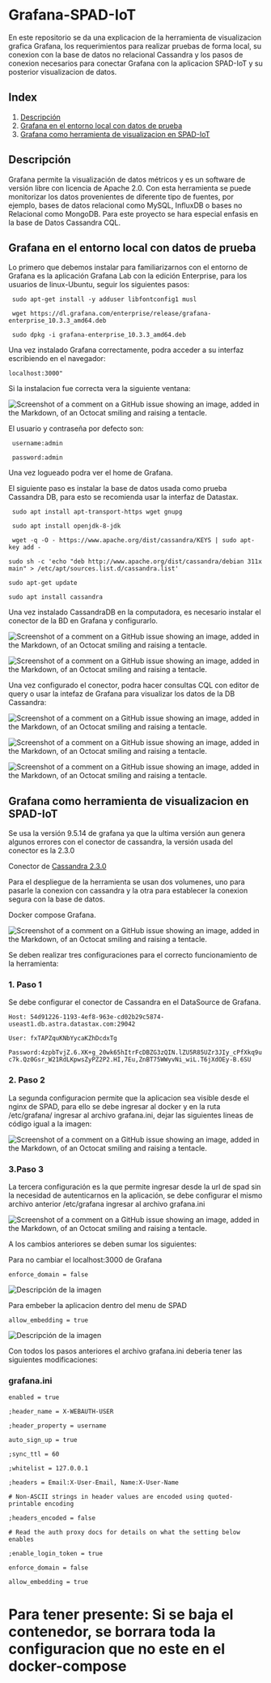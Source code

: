 # Grafana-SPAD-IoT
En este repositorio se da una explicacion de la herramienta de visualizacion grafica Grafana, los requerimientos para realizar pruebas de forma local, su conexion con la base de datos no relacional Cassandra y los pasos de conexion necesarios para conectar Grafana con la aplicacion SPAD-IoT y su posterior visualizacion de datos.

## Index

1. [Descripción](#Descripción)
2. [Grafana en el entorno local con datos de prueba](#Grafana-en-el-entorno-local-con-datos-de-prueba)
3. [Grafana como herramienta de visualizacion en SPAD-IoT](#Grafana-como-herramienta-de-visualizacion-en-SPAD-IoT)


## Descripción

Grafana permite la visualización de datos métricos y es un software de versión libre con licencia de Apache 2.0. Con esta herramienta se puede monitorizar los datos provenientes de diferente tipo de fuentes, por ejemplo, bases de datos relacional como MySQL, InfluxDB o bases no Relacional como MongoDB. Para este proyecto se hara especial enfasis en la base de Datos Cassandra CQL.

## Grafana en el entorno local con datos de prueba

Lo primero que debemos instalar para familiarizarnos con el entorno de Grafana es la aplicación Grafana Lab con la edición Enterprise, para los usuarios de linux-Ubuntu, seguir los siguientes pasos:

` sudo apt-get install -y adduser libfontconfig1 musl`

` wget https://dl.grafana.com/enterprise/release/grafana-enterprise_10.3.3_amd64.deb`

` sudo dpkg -i grafana-enterprise_10.3.3_amd64.deb`

Una vez instalado Grafana correctamente, podra acceder a su interfaz escribiendo en el navegador:

`localhost:3000"`

Si la instalacion fue correcta vera la siguiente ventana:

![Screenshot of a comment on a GitHub issue showing an image, added in the Markdown, of an Octocat smiling and raising a tentacle.](https://i.postimg.cc/cJqrbDs9/Captura-de-pantalla-2024-02-23-131130.png)

El usuario y contraseña por defecto son:

` username:admin`

` password:admin`

Una vez logueado podra ver el home de Grafana.

El siguiente paso es instalar la base de datos usada como prueba Cassandra DB, para esto se recomienda usar la interfaz de Datastax.

` sudo apt install apt-transport-https wget gnupg`

` sudo apt install openjdk-8-jdk`

` wget -q -O - https://www.apache.org/dist/cassandra/KEYS | sudo apt-key add -`

`sudo sh -c 'echo "deb http://www.apache.org/dist/cassandra/debian 311x main" > /etc/apt/sources.list.d/cassandra.list'`

`sudo apt-get update`

`sudo apt install cassandra`

Una vez instalado CassandraDB en la computadora, es necesario instalar el conector de la BD en Grafana y configurarlo.

![Screenshot of a comment on a GitHub issue showing an image, added in the Markdown, of an Octocat smiling and raising a tentacle.](https://i.postimg.cc/hvFHTdg5/Captura-de-pantalla-2024-02-23-132952.png)

![Screenshot of a comment on a GitHub issue showing an image, added in the Markdown, of an Octocat smiling and raising a tentacle.](https://i.postimg.cc/J4RXM7BN/Captura-de-pantalla-2024-02-23-133342.png)

Una vez configurado el conector, podra hacer consultas CQL con editor de query o usar la intefaz de Grafana para visualizar los datos de la DB Cassandra:

![Screenshot of a comment on a GitHub issue showing an image, added in the Markdown, of an Octocat smiling and raising a tentacle.](Capturas/prueba1.png)

![Screenshot of a comment on a GitHub issue showing an image, added in the Markdown, of an Octocat smiling and raising a tentacle.](Capturas/prueba2.png)

![Screenshot of a comment on a GitHub issue showing an image, added in the Markdown, of an Octocat smiling and raising a tentacle.](Capturas/prueba3.png)


## Grafana como herramienta de visualizacion en SPAD-IoT

Se usa la versión 9.5.14 de grafana ya que la ultima versión aun genera algunos errores con el conector de cassandra, la versión usada del conector es la 2.3.0 

Conector de [Cassandra 2.3.0](https://github.com/HadesArchitect/GrafanaCassandraDatasource/releases/download/2.3.0/cassandra-datasource-2.3.0.zip)

Para el despliegue de la herramienta se usan dos volumenes, uno para pasarle la conexion con cassandra y la otra para establecer la conexion segura con la base de datos.

Docker compose Grafana.

![Screenshot of a comment on a GitHub issue showing an image, added in the Markdown, of an Octocat smiling and raising a tentacle.](https://i.postimg.cc/Vv7g8J4N/Captura-de-pantalla-2024-02-23-141018.png)

Se deben realizar tres configuraciones para el correcto funcionamiento de la herramienta:

### 1. Paso 1
Se debe configurar el conector de Cassandra en el DataSource de Grafana.

`Host: 54d91226-1193-4ef8-963e-cd02b29c5874-useast1.db.astra.datastax.com:29042`

`User: fxTAPZquKNbYycaKZhDcdxTg `

`Password:4zpbTvjZ.6.XK+g_20wk65hItrFcDBZG3zQIN.lZU5R85UZr3JIy_cPfXkq9uc7k.Qz0Gsr_W21RdLKpwsZyPZ2P2.HI,7Eu,ZnBT75WWyvNi_wiL.T6jXdOEy-B.6SU`

### 2. Paso 2
La segunda configuracion permite que la aplicacion sea visible desde el nginx de SPAD, para ello se debe ingresar al docker y en la ruta /etc/grafana/ ingresar al archivo grafana.ini, dejar las siguientes lineas de código igual a la imagen:

![Screenshot of a comment on a GitHub issue showing an image, added in the Markdown, of an Octocat smiling and raising a tentacle.](https://i.postimg.cc/wB7n1dnM/Captura-de-pantalla-2024-02-23-142335.png)

### 3.Paso 3
La tercera configuración es la que permite ingresar desde la url de spad sin la necesidad de autenticarnos en la aplicación, se debe configurar el mismo archivo anterior /etc/grafana ingresar al archivo grafana.ini

![Screenshot of a comment on a GitHub issue showing an image, added in the Markdown, of an Octocat smiling and raising a tentacle.](Capturas/auth_proxy.png)

A los cambios anteriores se deben sumar los siguientes:

Para no cambiar el localhost:3000 de Grafana

`enforce_domain = false `

![Descripción de la imagen](Capturas/enforced_domain.png)

Para embeber la aplicacion dentro del menu de SPAD

`allow_embedding = true`

![Descripción de la imagen](Capturas/allow_embedding.png)

Con todos los pasos anteriores el archivo grafana.ini deberia tener las siguientes modificaciones:

### grafana.ini

`enabled = true`

`;header_name = X-WEBAUTH-USER`

`;header_property = username`

`auto_sign_up = true`

`;sync_ttl = 60`

`;whitelist = 127.0.0.1`

`;headers = Email:X-User-Email, Name:X-User-Name`

`# Non-ASCII strings in header values are encoded using quoted-printable encoding`

`;headers_encoded = false`

`# Read the auth proxy docs for details on what the setting below enables`

`;enable_login_token = true`

`enforce_domain = false`

`allow_embedding = true`

# Para tener presente: Si se baja el contenedor, se borrara toda la configuracion que no este en el docker-compose

